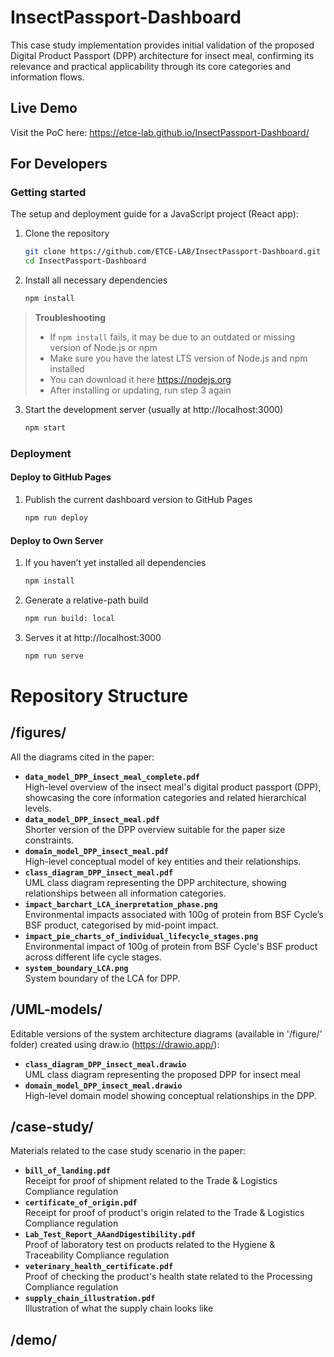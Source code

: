 # InsectPassport-Dashboard
This case study implementation provides initial validation of the proposed Digital Product Passport (DPP) architecture for insect meal, confirming its relevance and practical applicability through its core categories and information flows.

## Live Demo
Visit the PoC here: https://etce-lab.github.io/InsectPassport-Dashboard/

## For Developers
### Getting started
The setup and deployment guide for a JavaScript project (React app):

1) Clone the repository
     ```bash
     git clone https://github.com/ETCE-LAB/InsectPassport-Dashboard.git
     cd InsectPassport-Dashboard           
2) Install all necessary dependencies
     ```bash
     npm install                               
> **Troubleshooting**
> - If `npm install` fails, it may be due to an outdated or missing version of Node.js or npm
> - Make sure you have the latest LTS version of Node.js and npm installed
> - You can download it here https://nodejs.org
> - After installing or updating, run step 3 again
    
3) Start the development server (usually at http://localhost:3000)
      ```bash
      npm start

### Deployment
#### Deploy to GitHub Pages
1) Publish the current dashboard version to GitHub Pages 
     ```bash
     npm run deploy

#### Deploy to Own Server
1) If you haven’t yet installed all dependencies
     ```bash
     npm install
2) Generate a relative-path build
     ```bash
     npm run build: local 
3) Serves it at http://localhost:3000
     ```bash
     npm run serve        

# Repository Structure
## /figures/ 
All the diagrams cited in the paper:
- **`data_model_DPP_insect_meal_complete.pdf`**  
  High-level overview of the insect meal's digital product passport (DPP), showcasing the core information categories and related hierarchical levels.
- **`data_model_DPP_insect_meal.pdf`**  
  Shorter version of the DPP overview suitable for the paper size constraints.
- **`domain_model_DPP_insect_meal.pdf`**  
  High-level conceptual model of key entities and their relationships.
- **`class_diagram_DPP_insect_meal.pdf`**  
  UML class diagram representing the DPP architecture, showing relationships between all information categories.
- **`impact_barchart_LCA_inerpretation_phase.png`**  
  Environmental impacts associated with 100g of protein from BSF Cycle’s BSF product, categorised by mid-point impact.
- **`impact_pie_charts_of_individual_lifecycle_stages.png`**  
  Environmental impact of 100g of protein from BSF Cycle's BSF product across different life cycle stages.
- **`system_boundary_LCA.png`**  
  System boundary of the LCA for DPP.

## /UML-models/
Editable versions of the system architecture diagrams (available in '/figure/' folder) created using draw.io (https://drawio.app/):
- **`class_diagram_DPP_insect_meal.drawio`**  
  UML class diagram representing the proposed DPP for insect meal
- **`domain_model_DPP_insect_meal.drawio`**  
  High-level domain model showing conceptual relationships in the DPP.

## /case-study/
Materials related to the case study scenario in the paper:
- **`bill_of_landing.pdf`**  
  Receipt for proof of shipment related to the Trade & Logistics Compliance regulation
- **`certificate_of_origin.pdf`**  
  Receipt for proof of product's origin related to the Trade & Logistics Compliance regulation
- **`Lab_Test_Report_AAandDigestibility.pdf`**  
  Proof of laboratory test on products related to the Hygiene & Traceability Compliance regulation
- **`veterinary_health_certificate.pdf`**  
  Proof of checking the product's health state related to the Processing Compliance regulation
- **`supply_chain_illustration.pdf`**  
  Illustration of what the supply chain looks like

## /demo/
